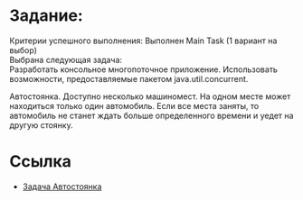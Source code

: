 
# Задание:  
Критерии успешного выполнения:
Выполнен Main Task (1 вариант на выбор)   
Выбрана следующая задача:   
Разработать консольное многопоточное приложение.
  Использовать возможности, предоставляемые пакетом java.util.concurrent.      
  
Автостоянка. Доступно несколько машиномест. На одном месте может находиться только один автомобиль. Если все места заняты, то автомобиль не станет ждать больше определенного времени и уедет на другую стоянку.


# Ссылка
* [Задача Автостоянка](src/main)  

